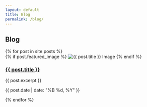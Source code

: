 ```yaml
---
layout: default
title: Blog
permalink: /blog/
---
```


<section class="latest-posts">
  <h2>Blog</h2>
  <div class="posts-container">
    {% for post in site.posts %}
      <div class="post-item">
        {% if post.featured_image %}
          <img src="{{ post.featured_image | relative_url }}" alt="{{ post.title }} Image" class="post-image">
        {% endif %}
        <h3 class="post-title"><a href="{{ post.url | relative_url }}">{{ post.title }}</a></h3>
        <p class="post-excerpt">{{ post.excerpt }}</p>
        <p class="post-date">{{ post.date | date: "%B %d, %Y" }}</p>
      </div>
    {% endfor %}
  </div>
</section>
